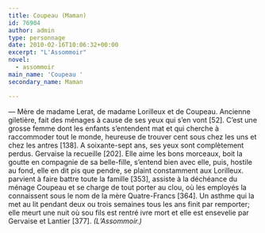 ```yaml
---
title: Coupeau (Maman)
id: 76904
author: admin
type: personnage
date: 2010-02-16T10:06:32+00:00
excerpt: "L'Assommoir"
novel:
  - assommoir
main_name: 'Coupeau '
secondary_name: Maman

---
```

— Mère de madame Lerat, de madame Lorilleux et de Coupeau. Ancienne giletière, fait des ménages à cause de ses yeux qui s&rsquo;en vont [52]. C&rsquo;est une grosse femme dont les enfants s&rsquo;entendent mat et qui cherche à raccommoder tout le monde, heureuse de trouver cent sous chez les uns et chez les antres [138]. A soixante-sept ans, ses yeux sont complètement perdus. Gervaise la recueille [202]. Elle aime les bons morceaux, boit la goutte en compagnie de sa belle-fille, s&rsquo;entend bien avec elle, puis, hostile au fond, elle en dit pis que pendre, se plaint constamment aux Lorilleux. parvient à faire battre toute la famille [353], assiste à la déchéance du ménage Coupeau et se charge de tout porter au clou, où les employés la connaissent sous le nom de la mère Quatre-Francs [364]. Un asthme qui la met au lit pendant deux ou trois semaines tous les ans finit par remporter; elle meurt une nuit où sou fils est rentré ivre mort et elle est ensevelie par Gervaise et Lantier [377]. _(L&rsquo;Assommoir.)_